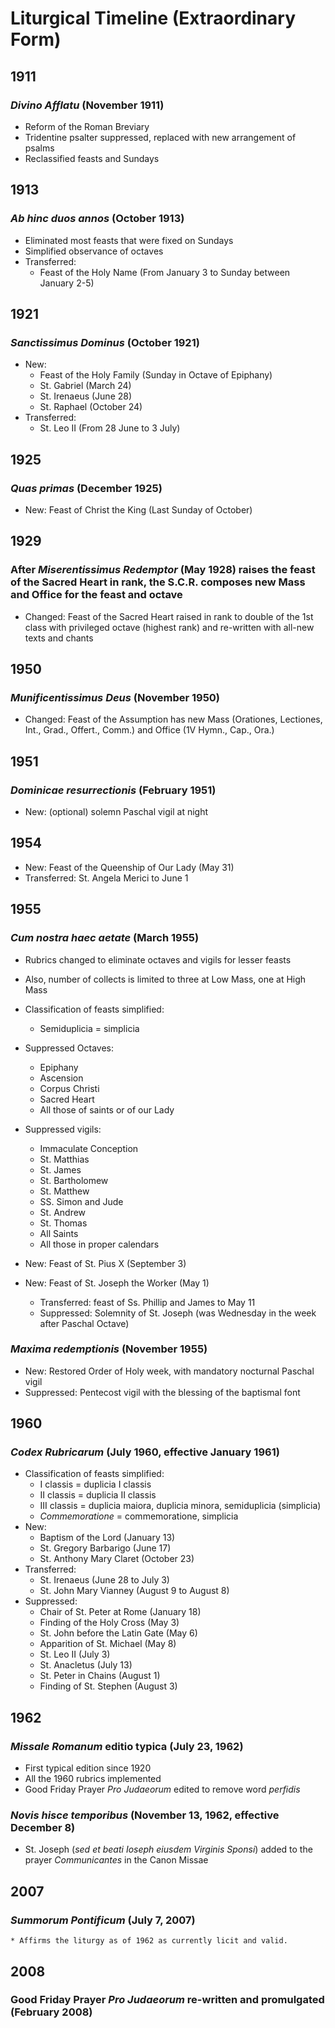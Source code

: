 Liturgical Timeline (Extraordinary Form)
=======================================

1911
----
### *Divino Afflatu* (November 1911)
  * Reform of the Roman Breviary
  * Tridentine psalter suppressed, replaced with new arrangement of psalms
  * Reclassified feasts and Sundays

1913
----
### *Ab hinc duos annos* (October 1913)
  * Eliminated most feasts that were fixed on Sundays
  * Simplified observance of octaves
  * Transferred:
    * Feast of the Holy Name (From January 3 to Sunday between January 2-5)

1921
----
### *Sanctissimus Dominus* (October 1921)
  * New:
    * Feast of the Holy Family (Sunday in Octave of Epiphany)
    * St. Gabriel (March 24)
    * St. Irenaeus (June 28)
    * St. Raphael (October 24)
  * Transferred:
    * St. Leo II (From 28 June to 3 July)

1925
----
### *Quas primas* (December 1925)
  * New: Feast of Christ the King (Last Sunday of October)

1929
----
### After *Miserentissimus Redemptor* (May 1928) raises the feast of the Sacred Heart in rank, the S.C.R. composes new Mass and Office for the feast and octave
  * Changed: Feast of the Sacred Heart raised in rank to double of the 1st class with privileged octave (highest rank) and re-written with all-new texts and chants

1950
----
### *Munificentissimus Deus* (November 1950)
  * Changed: Feast of the Assumption has new Mass (Orationes, Lectiones, Int., Grad., Offert., Comm.) and Office (1V Hymn., Cap., Ora.)

1951
----
### *Dominicae resurrectionis* (February 1951)
  * New: (optional) solemn Paschal vigil at night

1954
----
* New: Feast of the Queenship of Our Lady (May 31)
* Transferred: St. Angela Merici to June 1

1955
----
### *Cum nostra haec aetate* (March 1955)
  * Rubrics changed to eliminate octaves and vigils for lesser feasts
  * Also, number of collects is limited to three at Low Mass, one at High Mass
  * Classification of feasts simplified:
    * Semiduplicia = simplicia
  * Suppressed Octaves:
    * Epiphany
    * Ascension
    * Corpus Christi
    * Sacred Heart
    * All those of saints or of our Lady
  * Suppressed vigils:
    * Immaculate Conception
    * St. Matthias
    * St. James
    * St. Bartholomew
    * St. Matthew
    * SS. Simon and Jude
    * St. Andrew
    * St. Thomas
    * All Saints
    * All those in proper calendars
  * New: Feast of St. Pius X (September 3)

* New: Feast of St. Joseph the Worker (May 1)
  * Transferred: feast of Ss. Phillip and James to May 11
  * Suppressed: Solemnity of St. Joseph (was Wednesday in the week after Paschal Octave)

### *Maxima redemptionis* (November 1955)
  * New: Restored Order of Holy week, with mandatory nocturnal Paschal vigil
  * Suppressed: Pentecost vigil with the blessing of the baptismal font

1960
----
### *Codex Rubricarum* (July 1960, effective January 1961)
  * Classification of feasts simplified:
    * I classis = duplicia I classis
    * II classis = duplicia II classis
    * III classis = duplicia maiora, duplicia minora, semiduplicia (simplicia)
    * *Commemoratione* = commemoratione, simplicia
  * New:
    * Baptism of the Lord (January 13)
    * St. Gregory Barbarigo (June 17)
    * St. Anthony Mary Claret (October 23)
  * Transferred:
    * St. Irenaeus (June 28 to July 3)
    * St. John Mary Vianney (August 9 to August 8)
  * Suppressed:
    * Chair of St. Peter at Rome (January 18)
    * Finding of the Holy Cross (May 3)
    * St. John before the Latin Gate (May 6)
    * Apparition of St. Michael (May 8)
    * St. Leo II (July 3)
    * St. Anacletus (July 13)
    * St. Peter in Chains (August 1)
    * Finding of St. Stephen (August 3)

1962
----
### *Missale Romanum* editio typica (July 23, 1962)
  * First typical edition since 1920
  * All the 1960 rubrics implemented
  * Good Friday Prayer *Pro Judaeorum* edited to remove word *perfidis*
### *Novis hisce temporibus* (November 13, 1962, effective December 8) 
  * St. Joseph (*sed et beati Ioseph eiusdem Virginis Sponsi*) added to the prayer *Communicantes* in the Canon Missae

2007
----
### *Summorum Pontificum* (July 7, 2007)
	* Affirms the liturgy as of 1962 as currently licit and valid.
	
2008
---
### Good Friday Prayer *Pro Judaeorum* re-written and promulgated (February 2008)
